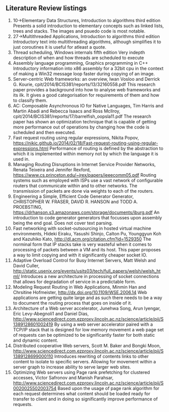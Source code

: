 ## Literature Review listings

1. 10->Elementary Data Structures, Introduction to algorithms third edition
    Presents a solid introduction to elementary concepts such as linked lists, trees and stacks. The images and psuedo code is most notable.
2. 27->Multithreaded Applications, Introduction to algorithms third edition
    Introductory text into multithreading algorithms, although simplifies it to just coroutines it is useful for atleast a quote.
3. Thread scheduling, Windows internals fifth edition
    Very indepth description of when and how threads are scheduled to execute
4. Assembly language programming, Graphics programming in C++
    Introductory information into x86 assembly for a 32bit cpu in the context of making a Win32 message loop faster during copying of an image.
5. Server-centric Web frameworks: an overview, Iwan Vosloo and Derrick G. Kourie, cpit/2014/BCIS381/reports/13/32160558.pdf
    This research paper provides a background into how to analyse web frameworks and its ilk. It gives a good categorisation for requirements of them and how to classify them.
6. AC: Composable Asynchronous IO for Native Languages, Tim Harris and Martin Abadi and Rebecca Isaacs and Ross McIlroy, cpit/2014/BCIS381/reports/17/barrelfish_oopsla11.pdf
    The research paper has shown an optimization technique that is capable of getting more performance out of operations by changing how the code is scheduled and then executed.
7. Fast request routing using regular expressions, Nikita Popov, https://nikic.github.io/2014/02/18/Fast-request-routing-using-regular-expressions.html
    Performance of routing is defined by the abstraction to which it is implemented within memory not by 
which the language it is used in.
8. Managing Routing Disruptions in Internet Service Provider Networks, Renata Teixeira and Jennifer Rexford, https://www.cs.princeton.edu/~jrex/papers/ieeecomm05.pdf
    Routing systems such as employed with ISPs use a vast network of configurable routers that communicate 
within and to other networks. The transmission of packets are done via weights to each of the routers.
9. Engineering a Simple, Efficient Code Generator Generator, CHRISTOPHER W. FRASER, DAVID R. HANSON and TODD 
A. PROEBSTING, https://drhanson.s3.amazonaws.com/storage/documents/iburg.pdf
    An introduction to code generator generators that focusses upon assembly being the end goal. Does not cover text parsing.
10. Fast networking with socket-outsourcing in hosted virtual machine environments,	Hideki Eiraku, Yasushi Shinjo, Calton Pu, Younggyun Koh and Kazuhiko Kato,  http://dl.acm.org/citation.cfm?id=1529350
    The norminal form that IP stacks take is very wasteful when it comes to processing of packets between a VM and its host. This paper proposes a way to limit copying and with it significantly cheaper socket IO.
11. Adaptive Overload Control for Busy Internet Servers, Matt Welsh and David Culler, http://static.usenix.org/events/usits03/tech/full_papers/welsh/welsh_html/
    Introduces a new architecture in processing of socket connections that allows for degradation of service in a predictable form.
12. Modeling Request Routing in Web Applications, Minmin Han and Chrsitine Hofmeister, 
http://dx.doi.org/10.1109/WSE.2006.14
    Web applications are getting quite large and as such there needs to be a way to document the routing 
process that goes on inside of it.
13. Architecture of a Web server accelerator, Junehwa Song, Arun Iyengar, Eric Levy-Abegnoli1 and Daniel 
Dias, http://www.sciencedirect.com.ezproxy.lincoln.ac.nz/science/article/pii/S1389128601002419
    By using a web server accelerator paired with a TCP/IP stack that is designed for low memory movement a 
web page set of requests can be optimized to be significantly faster for both static and dynamic content.
14. Distributed cooperative Web servers, Scott M. Baker and Bongki Moon, http://www.sciencedirect.com.ezproxy.lincoln.ac.nz/science/article/pii/S1389128699000110
    Introduces rewriting of contents links to other content to isolate to specific servers. Allowing for 
movement within a server graph to increase ability to serve larger web sites.
15. Optimizing Web servers using Page rank prefetching for clustered accesses, Victor Safronov and Manish Parahsar, http://www.sciencedirect.com.ezproxy.lincoln.ac.nz/science/article/pii/S0020025502003754
    Based upon the usage of page rank algorithm for each request determines what content should be loaded 
ready for transfer to client and in doing so significantly improve performance of requests.
